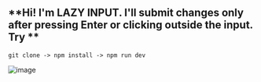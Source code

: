 ## **Hi! I'm LAZY INPUT. I'll submit changes only after pressing Enter or clicking outside the input. Try **
`git clone -> npm install -> npm run dev`

![image](https://github.com/voolga/react-lazy-input/assets/88053873/b2514d25-eb66-49bb-87a6-e626fd72be8f)
